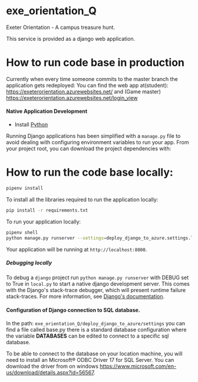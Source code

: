 # exe_orientation_Q
Exeter Orientation - A campus treasure hunt.

This service is provided as a django web application.

# How to run code base in production
Currently when every time someone commits to the master branch the application gets redeployed:
You can find the web app at(student): https://exeterorientation.azurewebsites.net/
and (Game master) https://exeterorientation.azurewebsites.net/login_view


#### Native Application Development

* Install [Python](https://www.python.org/downloads/)

Running Django applications has been simplified with a `manage.py` file to avoid dealing with configuring environment variables to run your app. From your project root, you can download the project dependencies with:

# How to run the code base locally:
```bash
pipenv install
```
To install all the libraries required to run the application locally:
```bash
pip install -r requirements.txt
```
To run your application locally:

```bash
pipenv shell
python manage.py runserver --settings=deploy_django_to_azure.settings.local
```

Your application will be running at `http://localhost:8000`.  

##### Debugging locally
To debug a `django` project run `python manage.py runserver` with DEBUG set to True in `local.py` to start a native django development server. This comes with the Django's stack-trace debugger, which will present runtime failure stack-traces. For more information, see [Django's documentation](https://docs.djangoproject.com/en/2.0/ref/settings/).

#### Configuration of Django connection to SQL database.
In the path: `exe_orientation_Q/deploy_django_to_azure/settings` you can find a file called base.py there is a standard database configuration where the variable <b> DATABASES</b> can be edited to connect to a specific sql database.

To be able to connect to the database on your location machine, you will need to install an Microsoft® ODBC Driver 17 for SQL Server. You can download the driver from on windows https://www.microsoft.com/en-us/download/details.aspx?id=56567.
